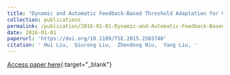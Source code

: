 ```yaml
---
title: "Dynamic and Automatic Feedback-Based Threshold Adaptation for Code Smell Detection"
collection: publications
permalink: /publication/2016-01-01-Dynamic-and-Automatic-Feedback-Based-Threshold-Adaptation-for-Code-Smell-Detection
date: 2016-01-01
paperurl: 'https://doi.org/10.1109/TSE.2015.2503740'
citation: ' Hui Liu,  Qiurong Liu,  Zhendong Niu,  Yang Liu, '
---
```

[Access paper here](https://doi.org/10.1109/TSE.2015.2503740){:target="_blank"}
